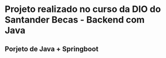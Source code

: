 # Projeto realizado no curso da DIO do Santander Becas - Backend com Java
## Porjeto de Java + Springboot


